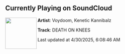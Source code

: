 ## Currently Playing on SoundCloud

[<img align="left" width="100" src="https://i1.sndcdn.com/artworks-mifKGlVVvjoGal0y-yAvv5A-t500x500.jpg">](https://soundcloud.com/kenetic-kannibalz/death-on-knees)

**Artist**: Voydoom, Kenetic Kannibalz 

**Track**: DEATH ON KNEES

Last updated at 4/30/2025, 6:08:46 AM
